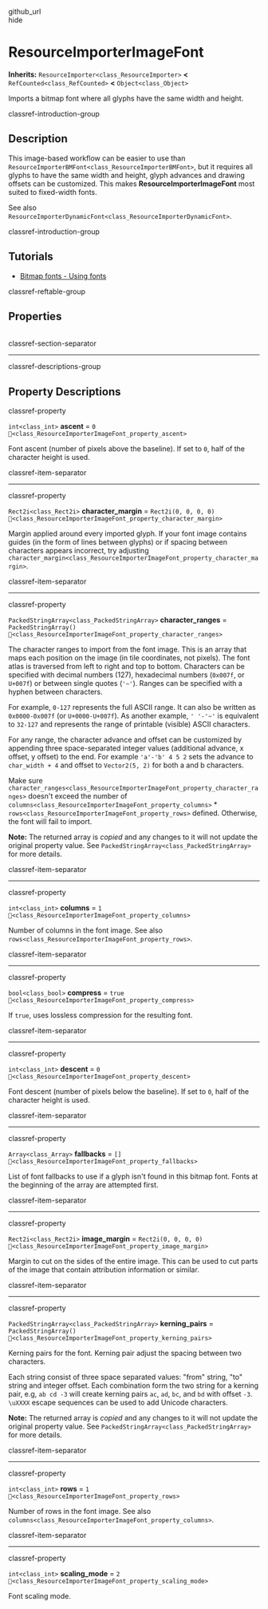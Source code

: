 github\_url  
hide

# ResourceImporterImageFont

**Inherits:** `ResourceImporter<class_ResourceImporter>` **&lt;**
`RefCounted<class_RefCounted>` **&lt;** `Object<class_Object>`

Imports a bitmap font where all glyphs have the same width and height.

classref-introduction-group

## Description

This image-based workflow can be easier to use than
`ResourceImporterBMFont<class_ResourceImporterBMFont>`, but it requires
all glyphs to have the same width and height, glyph advances and drawing
offsets can be customized. This makes **ResourceImporterImageFont** most
suited to fixed-width fonts.

See also
`ResourceImporterDynamicFont<class_ResourceImporterDynamicFont>`.

classref-introduction-group

## Tutorials

-   [Bitmap fonts - Using
    fonts](../tutorials/ui/gui_using_fonts.html#bitmap-fonts)

classref-reftable-group

## Properties

<table>
<tbody>
<tr>
</tr>
<tr>
</tr>
<tr>
</tr>
<tr>
</tr>
<tr>
</tr>
<tr>
</tr>
<tr>
</tr>
<tr>
</tr>
<tr>
</tr>
<tr>
</tr>
<tr>
</tr>
</tbody>
</table>

classref-section-separator

------------------------------------------------------------------------

classref-descriptions-group

## Property Descriptions

classref-property

`int<class_int>` **ascent** = `0`
`🔗<class_ResourceImporterImageFont_property_ascent>`

Font ascent (number of pixels above the baseline). If set to `0`, half
of the character height is used.

classref-item-separator

------------------------------------------------------------------------

classref-property

`Rect2i<class_Rect2i>` **character\_margin** = `Rect2i(0, 0, 0, 0)`
`🔗<class_ResourceImporterImageFont_property_character_margin>`

Margin applied around every imported glyph. If your font image contains
guides (in the form of lines between glyphs) or if spacing between
characters appears incorrect, try adjusting
`character_margin<class_ResourceImporterImageFont_property_character_margin>`.

classref-item-separator

------------------------------------------------------------------------

classref-property

`PackedStringArray<class_PackedStringArray>` **character\_ranges** =
`PackedStringArray()`
`🔗<class_ResourceImporterImageFont_property_character_ranges>`

The character ranges to import from the font image. This is an array
that maps each position on the image (in tile coordinates, not pixels).
The font atlas is traversed from left to right and top to bottom.
Characters can be specified with decimal numbers (127), hexadecimal
numbers (`0x007f`, or `U+007f`) or between single quotes (`'~'`). Ranges
can be specified with a hyphen between characters.

For example, `0-127` represents the full ASCII range. It can also be
written as `0x0000-0x007f` (or `U+0000-U+007f`). As another example,
`' '-'~'` is equivalent to `32-127` and represents the range of
printable (visible) ASCII characters.

For any range, the character advance and offset can be customized by
appending three space-separated integer values (additional advance, x
offset, y offset) to the end. For example `'a'-'b' 4 5 2` sets the
advance to `char_width + 4` and offset to `Vector2(5, 2)` for both
<span class="title-ref">a</span> and <span class="title-ref">b</span>
characters.

Make sure
`character_ranges<class_ResourceImporterImageFont_property_character_ranges>`
doesn't exceed the number of
`columns<class_ResourceImporterImageFont_property_columns>` \*
`rows<class_ResourceImporterImageFont_property_rows>` defined.
Otherwise, the font will fail to import.

**Note:** The returned array is *copied* and any changes to it will not
update the original property value. See
`PackedStringArray<class_PackedStringArray>` for more details.

classref-item-separator

------------------------------------------------------------------------

classref-property

`int<class_int>` **columns** = `1`
`🔗<class_ResourceImporterImageFont_property_columns>`

Number of columns in the font image. See also
`rows<class_ResourceImporterImageFont_property_rows>`.

classref-item-separator

------------------------------------------------------------------------

classref-property

`bool<class_bool>` **compress** = `true`
`🔗<class_ResourceImporterImageFont_property_compress>`

If `true`, uses lossless compression for the resulting font.

classref-item-separator

------------------------------------------------------------------------

classref-property

`int<class_int>` **descent** = `0`
`🔗<class_ResourceImporterImageFont_property_descent>`

Font descent (number of pixels below the baseline). If set to `0`, half
of the character height is used.

classref-item-separator

------------------------------------------------------------------------

classref-property

`Array<class_Array>` **fallbacks** = `[]`
`🔗<class_ResourceImporterImageFont_property_fallbacks>`

List of font fallbacks to use if a glyph isn't found in this bitmap
font. Fonts at the beginning of the array are attempted first.

classref-item-separator

------------------------------------------------------------------------

classref-property

`Rect2i<class_Rect2i>` **image\_margin** = `Rect2i(0, 0, 0, 0)`
`🔗<class_ResourceImporterImageFont_property_image_margin>`

Margin to cut on the sides of the entire image. This can be used to cut
parts of the image that contain attribution information or similar.

classref-item-separator

------------------------------------------------------------------------

classref-property

`PackedStringArray<class_PackedStringArray>` **kerning\_pairs** =
`PackedStringArray()`
`🔗<class_ResourceImporterImageFont_property_kerning_pairs>`

Kerning pairs for the font. Kerning pair adjust the spacing between two
characters.

Each string consist of three space separated values: "from" string, "to"
string and integer offset. Each combination form the two string for a
kerning pair, e.g, `ab cd -3` will create kerning pairs `ac`, `ad`,
`bc`, and `bd` with offset `-3`. `\uXXXX` escape sequences can be used
to add Unicode characters.

**Note:** The returned array is *copied* and any changes to it will not
update the original property value. See
`PackedStringArray<class_PackedStringArray>` for more details.

classref-item-separator

------------------------------------------------------------------------

classref-property

`int<class_int>` **rows** = `1`
`🔗<class_ResourceImporterImageFont_property_rows>`

Number of rows in the font image. See also
`columns<class_ResourceImporterImageFont_property_columns>`.

classref-item-separator

------------------------------------------------------------------------

classref-property

`int<class_int>` **scaling\_mode** = `2`
`🔗<class_ResourceImporterImageFont_property_scaling_mode>`

Font scaling mode.

